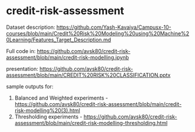 # credit-risk-assessment

Dataset description: https://github.com/Yash-Kavaiya/Campusx-10-courses/blob/main/Credit%20Risk%20Modeling%20using%20Machine%20Learning/Features_Target_Description.md

Full code in: https://github.com/avsk80/credit-risk-assessment/blob/main/credit-risk-modelling.ipynb

presentation: https://github.com/avsk80/credit-risk-assessment/blob/main/CREDIT%20RISK%20CLASSIFICATION.pptx

sample outputs for: 
1) Balanced and Weighted experiments - https://github.com/avsk80/credit-risk-assessment/blob/main/credit-risk-modelling%20(3).html
2) Thresholding experiments - https://github.com/avsk80/credit-risk-assessment/blob/main/credit-risk-modelling-thresholding.html
